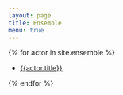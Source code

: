 ```yaml
---
layout: page
title: Ensemble
menu: true
---
```

{% for actor in site.ensemble %}
  <ul>
        <li> <a href="{{actor.url}}">{{actor.title}}</a></li>
  </ul>
{% endfor %}